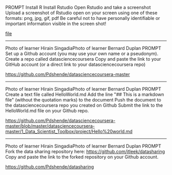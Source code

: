 PROMPT
Install R
Install Rstudio
Open Rstudio and take a screenshot
Upload a screenshot of Rstudio open on your screen using one of these formats: png, jpg, gif, pdf
Be careful not to have personally identifiable or important information visible in the screen shot!

[file](https://github.com/Pdshende/datasciencecoursera-master/blob/master/datasciencecoursera-master/1_Data_Scientist_Toolbox/Week%204/My%20R%20project.pdf)

------------------------------------------------------------------------------------------------------------

Photo of learner Hirain SingadiaPhoto of learner Bernard Duplan
PROMPT
Set up a Github account (you may use your own name or a pseudonym).
Create a repo called datasciencecoursera
Copy and paste the link to your GitHub account (or a direct link to your datasciencecoursera repo)

https://github.com/Pdshende/datasciencecoursera-master

---------------------------------------------------------------------------------------------------------

Photo of learner Hirain SingadiaPhoto of learner Bernard Duplan
PROMPT
Create a text file called HelloWorld.md
Add the line "## This is a markdown file" (without the quotation marks) to the document
Push the document to the datasciencecoursera repo you created on Github
Submit the link to the HelloWorld.md file on your Github repo.

https://github.com/Pdshende/datasciencecoursera-master/blob/master/datasciencecoursera-master/1_Data_Scientist_Toolbox/project/Hello%20world.md

-----------------------------------------------------------------------------------------
Photo of learner Hirain SingadiaPhoto of learner Bernard Duplan
PROMPT
Fork the data sharing repository here: https://github.com/jtleek/datasharing
Copy and paste the link to the forked repository on your Github account.

https://github.com/Pdshende/datasharing
